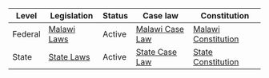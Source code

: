 | Level | Legislation | Status | Case law | Constitution |
|---|---|---|---|---|
| Federal | [Malawi Laws](https://www.wipo.int/edocs/lexdocs/laws/en/mw/mw001en.pdf) | Active | [Malawi Case Law](https://www.wipo.int/edocs/lexdocs/laws/en/mw/mw001en.pdf) | [Malawi Constitution](https://www.wipo.int/edocs/lexdocs/laws/en/mw/mw001en.pdf) |
| State | [State Laws](https://www.wipo.int/edocs/lexdocs/laws/en/mw/mw001en.pdf) | Active | [State Case Law](https://www.wipo.int/edocs/lexdocs/laws/en/mw/mw001en.pdf) | [State Constitution](https://www.wipo.int/edocs/lexdocs/laws/en/mw/mw001en.pdf) |